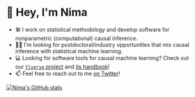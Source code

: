 # :wave: Hey, I'm Nima

- :hammer_and_wrench: I work on statistical methodology and develop software
  for nonparametric (computational) causal inference.
- :man_technologist: I'm looking for postdoctoral/industry opportunities that
  mix causal inference with statistical machine learning.
- :computer: Looking for software tools for causal machine learning? Check out
  our [`tlverse` project](https://github.com/tlverse) and [its
  handbook](https://tlverse.org/tlverse-handbook)!
- :mailbox: Feel free to reach out to me [on
  Twitter](https://twitter.com/nshejazi)!
<!--
- :man_student: I'm a PhD candidate in Biostatistics at UC Berkeley
- :bust_in_silhouette: Pronouns: he/him/his
-->

[![Nima's GitHub stats](https://github-readme-stats.vercel.app/api?username=nhejazi)](https://github.com/anuraghazra/github-readme-stats)
